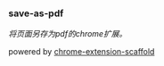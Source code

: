 ### save-as-pdf
*将页面另存为pdf的chrome扩展。*

powered by [chrome-extension-scaffold](https://github.com/fulme/chrome-extension-scaffold)

